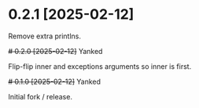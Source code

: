 # 0.2.1 [2025-02-12]

Remove extra printlns.

~~# 0.2.0 [2025-02-12]~~ Yanked

Flip-flip inner and exceptions arguments so inner is first.

~~# 0.1.0 [2025-02-12]~~ Yanked

Initial fork / release.
